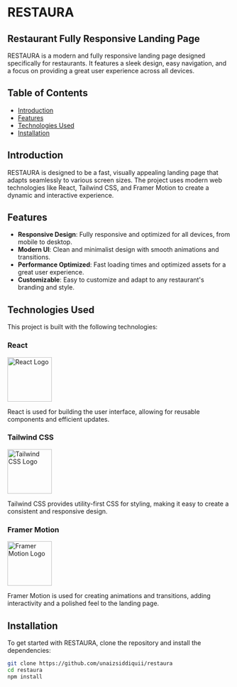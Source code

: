 # RESTAURA

## Restaurant Fully Responsive Landing Page

RESTAURA is a modern and fully responsive landing page designed specifically for restaurants. It features a sleek design, easy navigation, and a focus on providing a great user experience across all devices.

## Table of Contents

- [Introduction](#introduction)
- [Features](#features)
- [Technologies Used](#technologies-used)
- [Installation](#installation)


## Introduction

RESTAURA is designed to be a fast, visually appealing landing page that adapts seamlessly to various screen sizes. The project uses modern web technologies like React, Tailwind CSS, and Framer Motion to create a dynamic and interactive experience.

## Features

- **Responsive Design**: Fully responsive and optimized for all devices, from mobile to desktop.
- **Modern UI**: Clean and minimalist design with smooth animations and transitions.
- **Performance Optimized**: Fast loading times and optimized assets for a great user experience.
- **Customizable**: Easy to customize and adapt to any restaurant's branding and style.

## Technologies Used

This project is built with the following technologies:

### React
<img src="https://upload.wikimedia.org/wikipedia/commons/a/a7/React-icon.svg" alt="React Logo" width="100" />

React is used for building the user interface, allowing for reusable components and efficient updates.

### Tailwind CSS
<img src="https://upload.wikimedia.org/wikipedia/commons/d/d5/Tailwind_CSS_Logo.svg" alt="Tailwind CSS Logo" width="100" />

Tailwind CSS provides utility-first CSS for styling, making it easy to create a consistent and responsive design.

### Framer Motion
<img src="https://cdn.worldvectorlogo.com/logos/framer-motion.svg" alt="Framer Motion Logo" width="100" />

Framer Motion is used for creating animations and transitions, adding interactivity and a polished feel to the landing page.

## Installation

To get started with RESTAURA, clone the repository and install the dependencies:

```bash
git clone https://github.com/unaizsiddiquii/restaura
cd restaura
npm install
